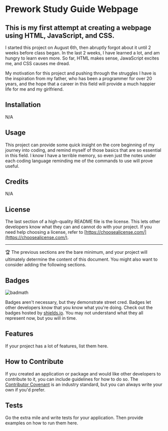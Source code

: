 # Prework Study Guide Webpage

## This is my first attempt at creating a webpage using HTML, JavaScript, and CSS.

I started this project on August 6th, then abruptly forgot about it until 2 weeks before class began. In the last 2 weeks, I have learned a lot, and am hungry to learn even more. So far, HTML makes sense, JawaScript excites me, and CSS causes me dread.

My motivation for this project and pushing through the struggles I have is the inspiration from my father, who has been a programmer for over 20 years, and the hope that a career in this field will provide a much happier life for me and my girlfriend.


## Installation

N/A

## Usage

This project can provide some quick insight on the core beginning of my journey into coding, and remind myself of those basics that are so essential in this field. I know I have a terrible memory, so even just the notes under each coding language reminding me of the commands to use will prove useful.

## Credits

N/A

## License

The last section of a high-quality README file is the license. This lets other developers know what they can and cannot do with your project. If you need help choosing a license, refer to [https://choosealicense.com/](https://choosealicense.com/).

---

🏆 The previous sections are the bare minimum, and your project will ultimately determine the content of this document. You might also want to consider adding the following sections.

## Badges

![badmath](https://img.shields.io/github/languages/top/nielsenjared/badmath)

Badges aren't necessary, but they demonstrate street cred. Badges let other developers know that you know what you're doing. Check out the badges hosted by [shields.io](https://shields.io/). You may not understand what they all represent now, but you will in time.

## Features

If your project has a lot of features, list them here.

## How to Contribute

If you created an application or package and would like other developers to contribute to it, you can include guidelines for how to do so. The [Contributor Covenant](https://www.contributor-covenant.org/) is an industry standard, but you can always write your own if you'd prefer.

## Tests

Go the extra mile and write tests for your application. Then provide examples on how to run them here.
